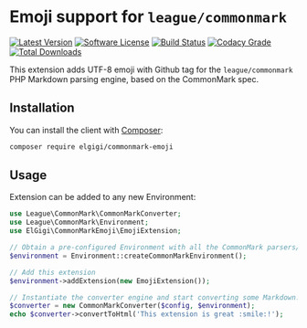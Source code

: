 # Emoji support for `league/commonmark`

[![Latest Version](http://img.shields.io/packagist/v/elgigi/commonmark-emoji.svg?style=flat-square)](https://github.com/ElGigi/CommonMarkEmoji/releases)
[![Software License](https://img.shields.io/badge/license-MIT-brightgreen.svg?style=flat-square)](LICENSE)
[![Build Status](https://img.shields.io/travis/com/ElGigi/CommonMarkEmoji?style=flat-square)](https://travis-ci.com/ElGigi/CommonMarkEmoji)
[![Codacy Grade](https://img.shields.io/codacy/grade/98db5d34f26e481b8e63f9cc3a273033.svg?style=flat-square)](https://www.codacy.com/app/ElGigi/CommonMarkEmoji?utm_source=github.com&amp;utm_medium=referral&amp;utm_content=ElGigi/CommonMarkEmoji&amp;utm_campaign=Badge_Grade)
[![Total Downloads](https://img.shields.io/packagist/dt/elgigi/commonmark-emoji.svg?style=flat-square)](https://packagist.org/packages/elgigi/commonmark-emoji)

This extension adds UTF-8 emoji with Github tag for the `league/commonmark` PHP Markdown parsing engine, based on the CommonMark spec.

## Installation

You can install the client with [Composer](https://getcomposer.org/):

```bash
composer require elgigi/commonmark-emoji
```

## Usage

Extension can be added to any new Environment:

```php
use League\CommonMark\CommonMarkConverter;
use League\CommonMark\Environment;
use ElGigi\CommonMarkEmoji\EmojiExtension;

// Obtain a pre-configured Environment with all the CommonMark parsers/renderers ready-to-go
$environment = Environment::createCommonMarkEnvironment();

// Add this extension
$environment->addExtension(new EmojiExtension());

// Instantiate the converter engine and start converting some Markdown!
$converter = new CommonMarkConverter($config, $environment);
echo $converter->convertToHtml('This extension is great :smile:!');
```